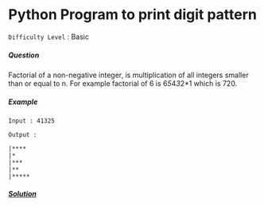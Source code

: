 # Python Program to print digit pattern

`Difficulty Level` : Basic

##### Question

Factorial of a non-negative integer, is multiplication of all integers smaller than or equal to n. For example factorial of 6 is 6*5*4*3*2*1 which is 720.

##### Example

```
Input : 41325

Output :

|****
|*
|***
|**
|*****
```

##### [Solution](/solutions/print_digit_pattern.py)